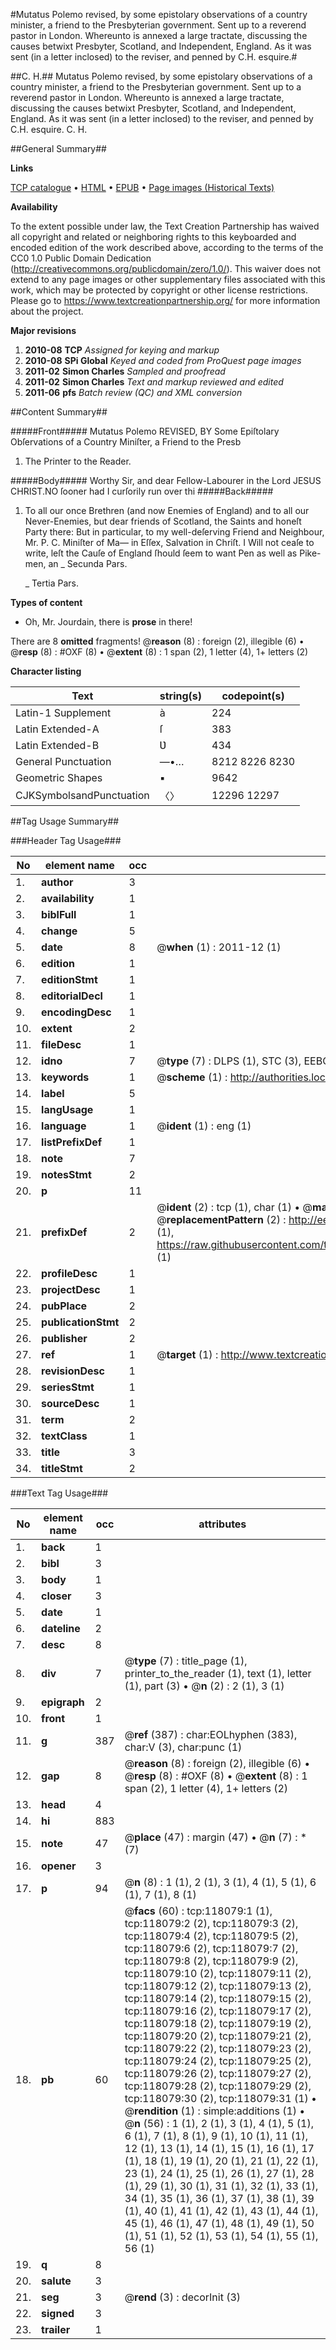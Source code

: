 #Mutatus Polemo revised, by some epistolary observations of a country minister, a friend to the Presbyterian government. Sent up to a reverend pastor in London. Whereunto is annexed a large tractate, discussing the causes betwixt Presbyter, Scotland, and Independent, England. As it was sent (in a letter inclosed) to the reviser, and penned by C.H. esquire.#

##C. H.##
Mutatus Polemo revised, by some epistolary observations of a country minister, a friend to the Presbyterian government. Sent up to a reverend pastor in London. Whereunto is annexed a large tractate, discussing the causes betwixt Presbyter, Scotland, and Independent, England. As it was sent (in a letter inclosed) to the reviser, and penned by C.H. esquire.
C. H.

##General Summary##

**Links**

[TCP catalogue](http://www.ota.ox.ac.uk/tcp/)  • 
[HTML](http://tei.it.ox.ac.uk/tcp/Texts-HTML/free/A81/A81280.html)  • 
[EPUB](http://tei.it.ox.ac.uk/tcp/Texts-EPUB/free/A81/A81280.epub) • 
[Page images (Historical Texts)](https://historicaltexts.jisc.ac.uk/eebo-99865828e)

**Availability**

To the extent possible under law, the Text Creation Partnership has waived all copyright and related or neighboring rights to this keyboarded and encoded edition of the work described above, according to the terms of the CC0 1.0 Public Domain Dedication (http://creativecommons.org/publicdomain/zero/1.0/). This waiver does not extend to any page images or other supplementary files associated with this work, which may be protected by copyright or other license restrictions. Please go to https://www.textcreationpartnership.org/ for more information about the project.

**Major revisions**

1. __2010-08__ __TCP__ *Assigned for keying and markup*
1. __2010-08__ __SPi Global__ *Keyed and coded from ProQuest page images*
1. __2011-02__ __Simon Charles__ *Sampled and proofread*
1. __2011-02__ __Simon Charles__ *Text and markup reviewed and edited*
1. __2011-06__ __pfs__ *Batch review (QC) and XML conversion*

##Content Summary##

#####Front#####
Mutatus Polemo REVISED, BY Some Epiſtolary Obſervations of a Country Miniſter, a Friend to the Presb
1. The Printer to the Reader.

#####Body#####
Worthy Sir, and dear Fellow-Labourer in the Lord JESUS CHRIST.NO ſooner had I curſorily run over thi
#####Back#####

1. To all our once Brethren (and now Enemies of England) and to all our Never-Enemies, but dear friends of Scotland, the Saints and honeſt Party there: But in particular, to my well-deſerving Friend and Neighbour, Mr. P. C. Miniſter of Ma— in Eſſex, Salvation in Chriſt.
I Will not ceaſe to write, leſt the Cauſe of England ſhould ſeem to want Pen as well as Pike-men, an
    _ Secunda Pars.

    _ Tertia Pars.

**Types of content**

  * Oh, Mr. Jourdain, there is **prose** in there!

There are 8 **omitted** fragments! 
 @__reason__ (8) : foreign (2), illegible (6)  •  @__resp__ (8) : #OXF (8)  •  @__extent__ (8) : 1 span (2), 1 letter (4), 1+ letters (2)

**Character listing**


|Text|string(s)|codepoint(s)|
|---|---|---|
|Latin-1 Supplement|à|224|
|Latin Extended-A|ſ|383|
|Latin Extended-B|Ʋ|434|
|General Punctuation|—•…|8212 8226 8230|
|Geometric Shapes|▪|9642|
|CJKSymbolsandPunctuation|〈〉|12296 12297|

##Tag Usage Summary##

###Header Tag Usage###

|No|element name|occ|attributes|
|---|---|---|---|
|1.|__author__|3||
|2.|__availability__|1||
|3.|__biblFull__|1||
|4.|__change__|5||
|5.|__date__|8| @__when__ (1) : 2011-12 (1)|
|6.|__edition__|1||
|7.|__editionStmt__|1||
|8.|__editorialDecl__|1||
|9.|__encodingDesc__|1||
|10.|__extent__|2||
|11.|__fileDesc__|1||
|12.|__idno__|7| @__type__ (7) : DLPS (1), STC (3), EEBO-CITATION (1), PROQUEST (1), VID (1)|
|13.|__keywords__|1| @__scheme__ (1) : http://authorities.loc.gov/ (1)|
|14.|__label__|5||
|15.|__langUsage__|1||
|16.|__language__|1| @__ident__ (1) : eng (1)|
|17.|__listPrefixDef__|1||
|18.|__note__|7||
|19.|__notesStmt__|2||
|20.|__p__|11||
|21.|__prefixDef__|2| @__ident__ (2) : tcp (1), char (1)  •  @__matchPattern__ (2) : ([0-9\-]+):([0-9IVX]+) (1), (.+) (1)  •  @__replacementPattern__ (2) : http://eebo.chadwyck.com/downloadtiff?vid=$1&page=$2 (1), https://raw.githubusercontent.com/textcreationpartnership/Texts/master/tcpchars.xml#$1 (1)|
|22.|__profileDesc__|1||
|23.|__projectDesc__|1||
|24.|__pubPlace__|2||
|25.|__publicationStmt__|2||
|26.|__publisher__|2||
|27.|__ref__|1| @__target__ (1) : http://www.textcreationpartnership.org/docs/. (1)|
|28.|__revisionDesc__|1||
|29.|__seriesStmt__|1||
|30.|__sourceDesc__|1||
|31.|__term__|2||
|32.|__textClass__|1||
|33.|__title__|3||
|34.|__titleStmt__|2||


###Text Tag Usage###

|No|element name|occ|attributes|
|---|---|---|---|
|1.|__back__|1||
|2.|__bibl__|3||
|3.|__body__|1||
|4.|__closer__|3||
|5.|__date__|1||
|6.|__dateline__|2||
|7.|__desc__|8||
|8.|__div__|7| @__type__ (7) : title_page (1), printer_to_the_reader (1), text (1), letter (1), part (3)  •  @__n__ (2) : 2 (1), 3 (1)|
|9.|__epigraph__|2||
|10.|__front__|1||
|11.|__g__|387| @__ref__ (387) : char:EOLhyphen (383), char:V (3), char:punc (1)|
|12.|__gap__|8| @__reason__ (8) : foreign (2), illegible (6)  •  @__resp__ (8) : #OXF (8)  •  @__extent__ (8) : 1 span (2), 1 letter (4), 1+ letters (2)|
|13.|__head__|4||
|14.|__hi__|883||
|15.|__note__|47| @__place__ (47) : margin (47)  •  @__n__ (7) : * (7)|
|16.|__opener__|3||
|17.|__p__|94| @__n__ (8) : 1 (1), 2 (1), 3 (1), 4 (1), 5 (1), 6 (1), 7 (1), 8 (1)|
|18.|__pb__|60| @__facs__ (60) : tcp:118079:1 (1), tcp:118079:2 (2), tcp:118079:3 (2), tcp:118079:4 (2), tcp:118079:5 (2), tcp:118079:6 (2), tcp:118079:7 (2), tcp:118079:8 (2), tcp:118079:9 (2), tcp:118079:10 (2), tcp:118079:11 (2), tcp:118079:12 (2), tcp:118079:13 (2), tcp:118079:14 (2), tcp:118079:15 (2), tcp:118079:16 (2), tcp:118079:17 (2), tcp:118079:18 (2), tcp:118079:19 (2), tcp:118079:20 (2), tcp:118079:21 (2), tcp:118079:22 (2), tcp:118079:23 (2), tcp:118079:24 (2), tcp:118079:25 (2), tcp:118079:26 (2), tcp:118079:27 (2), tcp:118079:28 (2), tcp:118079:29 (2), tcp:118079:30 (2), tcp:118079:31 (1)  •  @__rendition__ (1) : simple:additions (1)  •  @__n__ (56) : 1 (1), 2 (1), 3 (1), 4 (1), 5 (1), 6 (1), 7 (1), 8 (1), 9 (1), 10 (1), 11 (1), 12 (1), 13 (1), 14 (1), 15 (1), 16 (1), 17 (1), 18 (1), 19 (1), 20 (1), 21 (1), 22 (1), 23 (1), 24 (1), 25 (1), 26 (1), 27 (1), 28 (1), 29 (1), 30 (1), 31 (1), 32 (1), 33 (1), 34 (1), 35 (1), 36 (1), 37 (1), 38 (1), 39 (1), 40 (1), 41 (1), 42 (1), 43 (1), 44 (1), 45 (1), 46 (1), 47 (1), 48 (1), 49 (1), 50 (1), 51 (1), 52 (1), 53 (1), 54 (1), 55 (1), 56 (1)|
|19.|__q__|8||
|20.|__salute__|3||
|21.|__seg__|3| @__rend__ (3) : decorInit (3)|
|22.|__signed__|3||
|23.|__trailer__|1||
